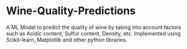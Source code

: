 # Wine-Quality-Predictions
 A ML Model to predict the quality of wine by taking into account factors such as Acidic content, Sulfur content, Density, etc.
Implemented using Scikit-learn, Matplotlib and other python libraries.
